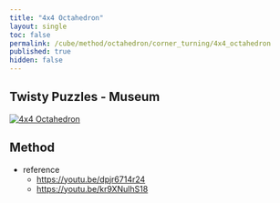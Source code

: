 ```yaml
---
title: "4x4 Octahedron"
layout: single
toc: false
permalink: /cube/method/octahedron/corner_turning/4x4_octahedron
published: true
hidden: false
---
```


<head>
  <base target="_blank">
</head>



## Twisty Puzzles - Museum

<a href="https://twistypuzzles.com/app/museum/museum_showitem.php?pkey=1629">
  <img alt="4x4 Octahedron" src="https://twistypuzzles.com/museum/large/01629-01.jpg">
</a>



## Method

- reference
  - <https://youtu.be/dpjr6714r24>
  - <https://youtu.be/kr9XNulhS18>
